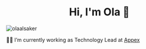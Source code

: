 <h1 align="center">Hi, I'm Ola 👋</h1>

<p align="left"> <img src="https://komarev.com/ghpvc/?username=olaalsaker&label=Profile%20views&color=0e75b6&style=flat" alt="olaalsaker" /> </p>

👨‍💻 I’m currently working as Technology Lead at [Appex](https://appex.no)
